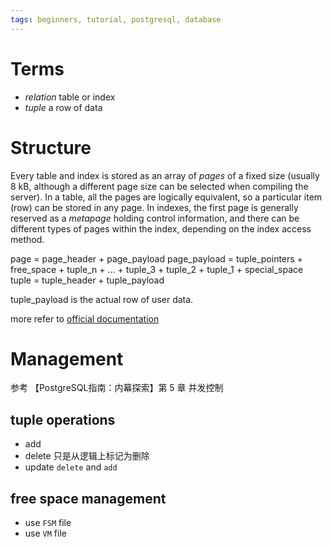 ```yaml
---
tags: beginners, tutorial, postgresql, database
---
```


# Terms
- _relation_
	table or index
- _tuple_
	a row of data

# Structure
Every table and index is stored as an array of _pages_ of a fixed size (usually 8 kB, although a different page size can be selected when compiling the server). In a table, all the pages are logically equivalent, so a particular item (row) can be stored in any page. In indexes, the first page is generally reserved as a _metapage_ holding control information, and there can be different types of pages within the index, depending on the index access method.
	
page = page_header + page_payload
page_payload  = tuple_pointers + free_space + tuple_n + ... + tuple_3 + tuple_2 + tuple_1 + special_space
tuple = tuple_header + tuple_payload

tuple_payload is the actual row of user data.

more refer to [official documentation](https://www.postgresql.org/docs/current/storage-page-layout.html)


# Management
参考 【PostgreSQL指南：内幕探索】第 5 章 并发控制

## tuple operations
- add
- delete
	只是从逻辑上标记为删除
- update
	`delete` and `add`

## free space management
- use `FSM` file
- use `VM` file